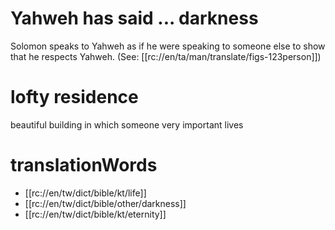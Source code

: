 # Yahweh has said ... darkness

Solomon speaks to Yahweh as if he were speaking to someone else to show that he respects Yahweh. (See: [[rc://en/ta/man/translate/figs-123person]])

# lofty residence

beautiful building in which someone very important lives

# translationWords

* [[rc://en/tw/dict/bible/kt/life]]
* [[rc://en/tw/dict/bible/other/darkness]]
* [[rc://en/tw/dict/bible/kt/eternity]]